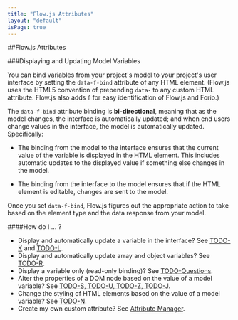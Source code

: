 ```yaml
---
title: "Flow.js Attributes"
layout: "default"
isPage: true
---
```


##Flow.js Attributes 

###Displaying and Updating Model Variables


You can bind variables from your project's model to your project's user interface by setting the `data-f-bind` attribute of any HTML element. (Flow.js uses the HTML5 convention of prepending `data-` to any custom HTML attribute. Flow.js also adds `f` for easy identification of Flow.js and Forio.)

The `data-f-bind` attribute binding is **bi-directional**, meaning that as the model changes, the interface is automatically updated; and when end users change values in the interface, the model is automatically updated. Specifically:

* The binding from the model to the interface ensures that the current value of the variable is displayed in the HTML element. This includes automatic updates to the displayed value if something else changes in the model. 

* The binding from the interface to the model ensures that if the HTML element is editable, changes are sent to the model.

Once you set `data-f-bind`, Flow.js figures out the appropriate action to take based on the element type and the data response from your model.

####How do I ... ?

* Display and automatically update a variable in the interface? See [TODO-K](TODO) and [TODO-L](TODO).
* Display and automatically update array and object variables? See [TODO-R](TODO).
* Display a variable only (read-only binding)? See [TODO-Questions](TODO).
* Alter the properties of a DOM node based on the value of a model variable? See [TODO-S, TODO-U, TODO-Z, TODO-J](TODO-Questions).
* Change the styling of HTML elements based on the value of a model variable? See [TODO-N](TODO).
* Create my own custom attribute? See [Attribute Manager](../generated/dom/attributes/attribute-manager/).




